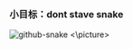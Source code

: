 ### 小目标：dont stave snake

<picture>
  <source media="(prefers-color-scheme: dark)" srcset="<https://raw.githubusercontent.com/jiguangmac/jiguangmac/output/github-contribution-grid-snake-dark.svg>" />
  <source media="(prefers-color-scheme: light)" srcset="<https://raw.githubusercontent.com/jiguangmac/jiguangmac/output/github-contribution-grid-snake.svg>" />
  <img alt="github-snake" src="<https://raw.githubusercontent.com/jiguangmac/jiguangmac/output/github-contribution-grid-snake.svg>" />
<\picture>
